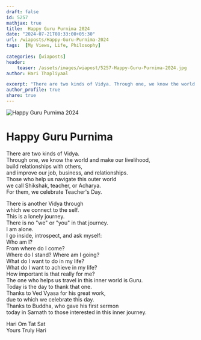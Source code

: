 ```yaml
---
draft: false
id: 5257 
mathjax: true        
title:  Happy Guru Purnima 2024         
date: "2024-07-21T08:33:00+05:30"        
url: /wiaposts/Happy-Guru-Purnima-2024      
tags:  [My Views, Life, Philosophy]         
        
categories: [wiaposts] 
header:        
    teaser: /assets/images/wiapost/5257-Happy-Guru-Purnima-2024.jpg        
author: Hari Thapliyaal        

excerpt: "There are two kinds of Vidya. Through one, we know the world and make our livelihood, build relationships with others, and improve our job, business, and relationships. Those who help us navigate this outer world we call Shikshak, teacher, or"
author_profile: true        
share: true        
---
```

![Happy Guru Purnima 2024](/assets/images/wiapost/5257-Happy-Guru-Purnima-2024.jpg)                   
		
# Happy Guru Purnima   
   
There are two kinds of Vidya.    
Through one, we know the world and make our livelihood,    
build relationships with others,    
and improve our job, business, and relationships.    
Those who help us navigate this outer world    
we call Shikshak, teacher, or Acharya.    
For them, we celebrate Teacher's Day.   
   
There is another Vidya through    
which we connect to the self.    
This is a lonely journey.    
There is no "we" or "you" in that journey.    
I am alone.    
I go inside, introspect, and ask myself:    
Who am I?    
From where do I come?    
Where do I stand? Where am I going?    
What do I want to do in my life?    
What do I want to achieve in my life?    
How important is that really for me?    
The one who helps us travel in this inner world is Guru.    
Today is the day to thank that one.    
Thanks to Ved Vyasa for his great work,    
due to which we celebrate this day.    
Thanks to Buddha, who gave his first sermon    
today in Sarnath to those interested in this inner journey. 
   
Hari Om Tat Sat   
Yours Truly Hari 

 